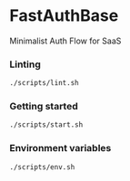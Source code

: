 # FastAuthBase
 Minimalist Auth Flow for SaaS

### Linting

```bash
./scripts/lint.sh
```

### Getting started 

```bash
./scripts/start.sh
```

### Environment variables  

```bash
./scripts/env.sh
```